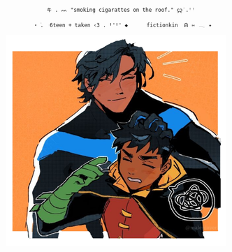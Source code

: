                  キ . ᨓ "smoking cigarattes on the roof." ᧔᧓˙.ꜝꜝ

             ⋆ ࣪.  6teen + taken ‹𝟹 . ꞋꞌꞋꞌ ◆      fictionkin  ᕱ⠀⑅⠀𓂃⠀✦⠀

![image alt](https://github.com/Dckgrayson/literallynightwing/blob/66b899cfc6c03fa81dc48dfa746dcb4b8a18b88a/Untitled254_20250101163323.png)


